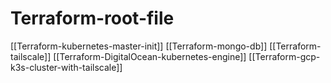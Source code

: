 # Terraform-root-file

[[Terraform-kubernetes-master-init]]
[[Terraform-mongo-db]]
[[Terraform-tailscale]]
[[Terraform-DigitalOcean-kubernetes-engine]]
[[Terraform-gcp-k3s-cluster-with-tailscale]]
